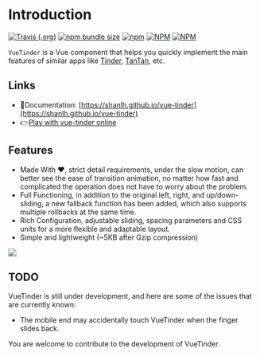 # Introduction

[![Travis (.org)](https://img.shields.io/travis/shanlh/vue-tinder/master)](https://travis-ci.org/github/shanlh/vue-tinder)
[![npm bundle size](https://img.shields.io/bundlephobia/minzip/vue-tinder)](https://www.npmjs.com/package/vue-tinder)
[![npm](https://img.shields.io/npm/dm/vue-tinder)](https://www.npmjs.com/package/vue-tinder)
[![NPM](https://img.shields.io/npm/v/vue-tinder.svg)](https://www.npmjs.com/package/vue-tinder)
[![NPM](https://img.shields.io/npm/l/vue-tinder)](https://www.npmjs.com/package/vue-tinder)

`VueTinder` is a Vue component that helps you quickly implement the main features of similar apps like [Tinder](https://tinder.com), [TanTan](https://tantanapp.com/), etc.

## Links

* 📘Documentation: [https://shanlh.github.io/vue-tinder](https://shanlh.github.io/vue-tinder)
* 👉[Play with vue-tinder online](https://codesandbox.io/embed/vue-tinder-preview-by7qi)

## Features

- Made With ❤️, strict detail requirements, under the slow motion, can better see the ease of transition animation, no matter how fast and complicated the operation does not have to worry about the problem.
- Full Functioning, in addition to the original left, right, and up/down-sliding, a new fallback function has been added, which also supports multiple rollbacks at the same time.
- Rich Configuration, adjustable sliding, spacing parameters and CSS units for a more flexible and adaptable layout.
- Simple and lightweight (~5KB after Gzip compression)

![](https://raw.githubusercontent.com/shanlh/vue-tinder/master/public/preview.gif)

## TODO

VueTinder is still under development, and here are some of the issues that are currently known:

- The mobile end may accidentally touch VueTinder when the finger slides back.

You are welcome to contribute to the development of VueTinder.

